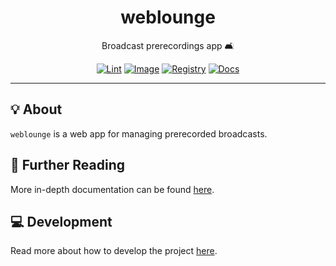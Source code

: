 <h1 align="center">weblounge</h1>

<div align="center">

Broadcast prerecordings app 🛋️

[![Lint](https://github.com/radio-aktywne/weblounge/actions/workflows/lint.yaml/badge.svg)](https://github.com/radio-aktywne/weblounge/actions/workflows/lint.yaml)
[![Image](https://github.com/radio-aktywne/weblounge/actions/workflows/image.yaml/badge.svg)](https://github.com/radio-aktywne/weblounge/actions/workflows/image.yaml)
[![Registry](https://github.com/radio-aktywne/weblounge/actions/workflows/registry.yaml/badge.svg)](https://github.com/radio-aktywne/weblounge/actions/workflows/registry.yaml)
[![Docs](https://github.com/radio-aktywne/weblounge/actions/workflows/docs.yaml/badge.svg)](https://github.com/radio-aktywne/weblounge/actions/workflows/docs.yaml)

</div>

---

## 💡 About

`weblounge` is a web app for managing prerecorded broadcasts.

## 📄 Further Reading

More in-depth documentation can be found
[here](https://radio-aktywne.github.io/weblounge).

## 💻 Development

Read more about how to develop the project
[here](https://github.com/radio-aktywne/weblounge/blob/main/CONTRIBUTING.md).
